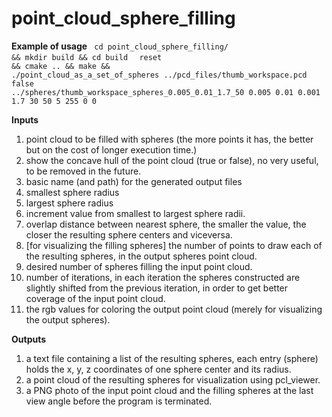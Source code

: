 # point_cloud_sphere_filling

<b>Example of usage</b>
<code> cd point_cloud_sphere_filling/ && mkdir build && cd build </code>
<code> reset && cmake .. && make && ./point_cloud_as_a_set_of_spheres ../pcd_files/thumb_workspace.pcd false ../spheres/thumb_workspace_spheres_0.005_0.01_1.7_50 0.005 0.01 0.001 1.7 30 50 5 255 0 0 </code>

<b>Inputs</b>
1.  point cloud to be filled with spheres (the more points it has, the better but on the cost of longer execution time.)
2.  show the concave hull of the point cloud (true or false), no very useful, to be removed in the future.
3.  basic name (and path) for the generated output files
4.  smallest sphere radius
5.  largest sphere radius
6.  increment value from smallest to largest sphere radii.
7.  overlap distance between nearest sphere, the smaller the value, the closer the resulting sphere centers and viceversa.
8.  [for visualizing the filling spheres] the number of points to draw each of the resulting spheres, in the output spheres point cloud.
9.  desired number of spheres filling the input point cloud.
10. number of iterations, in each iteration the spheres constructed are slightly shifted from the previous iteration, in order to get better coverage of the input point cloud.
11. the rgb values for coloring the output point cloud (merely for visualizing the output spheres).

<b>Outputs</b>
1. a text file containing a list of the resulting spheres, each entry (sphere) holds the x, y, z coordinates of one sphere center and its radius.
2. a point cloud of the resulting spheres for visualization using pcl_viewer.
3. a PNG photo of the input point cloud and the filling spheres at the last view angle before the program is terminated.
